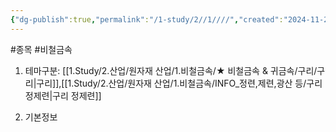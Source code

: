 ```yaml
---
{"dg-publish":true,"permalink":"/1-study/2//1////","created":"2024-11-20T21:02:28.795+09:00","updated":"2025-06-26T12:51:43.980+09:00"}
---
```


#종목 #비철금속 


1. 테마구분: [[1.Study/2.산업/원자재 산업/1.비철금속/★ 비철금속 & 귀금속/구리/구리\|구리]],[[1.Study/2.산업/원자재 산업/1.비철금속/INFO_정련,제련,광산 등/구리 정제련\|구리 정제련]]

2. 기본정보
